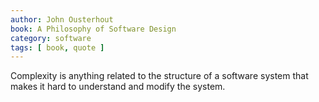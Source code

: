 ```yaml
---
author: John Ousterhout
book: A Philosophy of Software Design
category: software
tags: [ book, quote ]
---
```

Complexity is anything related to 
the structure of a software system that makes it 
hard to understand and modify the system.